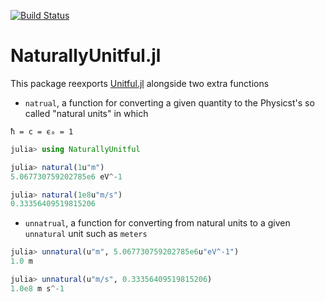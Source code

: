 [![Build Status](https://travis-ci.com/MasonProtter/NaturallyUnitful.jl.svg?branch=master)](https://travis-ci.com/MasonProtter/NaturallyUnitful.jl)

# NaturallyUnitful.jl

This package reexports [Unitful.jl](https://github.com/ajkeller34/Unitful.jl) alongside two extra functions
 * `natrual`, a function for converting a given quantity to the Physicst's so called "natural units" in which 
 
 `ħ = c = ϵ₀ = 1`
```julia
julia> using NaturallyUnitful

julia> natural(1u"m")
5.067730759202785e6 eV^-1

julia> natural(1e8u"m/s")
0.33356409519815206
```
 * `unnatrual`, a function for converting from natural units to a given `unnatural` unit such as `meters`
 ```julia
 julia> unnatural(u"m", 5.067730759202785e6u"eV^-1")
1.0 m

julia> unnatural(u"m/s", 0.33356409519815206)
1.0e8 m s^-1
 ```
